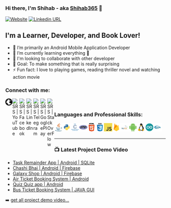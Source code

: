 ### Hi there, I'm Shihab - aka [Shihab365][website] 👋

[![Website](https://img.shields.io/website?label=Shihab365.com&style=for-the-badge&up_message=UP&url=https%3A%2F%2Fshihab-365.blogspot.com)](https://shihab-365.blogspot.com)
[![Linkedin URL](https://img.shields.io/twitter/url?color=FFFFFF&label=Connect%20%40Shihab365&logo=Linkedin&style=for-the-badge&url=https%3A%2F%2Fwww.linkedin.com%2Fin%2Fshihab007)](https://www.linkedin.com/in/shihab007)

## I'm a Learner, Developer, and Book Lover!

- 🔭 I’m primarily an Android Mobile Application Developer
- 🌱 I’m currently learning everything 🤣
- 👯 I'm looking to collaborate with other developer
- 🥅 Goal: To make something that is really surprising
- ⚡ Fun fact: I love to playing games, reading thriller novel and watching action movie


### Connect with me:

[<img align="left" alt="shihab365.com" width="22px" src="https://raw.githubusercontent.com/iconic/open-iconic/master/svg/globe.svg" />][website]
[<img align="left" alt="SRS | YouTube" width="22px" src="https://cdn.jsdelivr.net/npm/simple-icons@v3/icons/youtube.svg" />][youtube]
[<img align="left" alt="SRS | Facebook" width="22px" src="https://cdn.jsdelivr.net/npm/simple-icons@v3/icons/facebook.svg" />][facebook]
[<img align="left" alt="SRS | LinkedIn" width="22px" src="https://cdn.jsdelivr.net/npm/simple-icons@v3/icons/linkedin.svg" />][linkedin]
[<img align="left" alt="SRS | Telegram" width="22px" src="https://cdn.jsdelivr.net/npm/simple-icons@v3/icons/telegram.svg" />][telegram]
[<img align="left" alt="SRS | GooglePlay" width="22px" src="https://cdn.jsdelivr.net/npm/simple-icons@v3/icons/googleplay.svg" />][playstore]
[<img align="left" alt="SRS | StackOverFlow" width="22px" src="https://cdn.jsdelivr.net/npm/simple-icons@v3/icons/stackoverflow.svg" />][stackoverflow]

<br />

### Languages and Professional Skills:

[<img align="left" alt="JAVA" width="26px" src="https://raw.githubusercontent.com/github/explore/80688e429a7d4ef2fca1e82350fe8e3517d3494d/topics/java/java.png" />][website]
[<img align="left" alt="Python" width="26px" src="https://raw.githubusercontent.com/github/explore/80688e429a7d4ef2fca1e82350fe8e3517d3494d/topics/python/python.png" />][website]
[<img align="left" alt="C" width="26px" src="https://raw.githubusercontent.com/github/explore/80688e429a7d4ef2fca1e82350fe8e3517d3494d/topics/c/c.png" />][website]
[<img align="left" alt="PHP" width="26px" src="https://raw.githubusercontent.com/github/explore/80688e429a7d4ef2fca1e82350fe8e3517d3494d/topics/php/php.png" />][website]
[<img align="left" alt="HTML5" width="26px" src="https://raw.githubusercontent.com/github/explore/80688e429a7d4ef2fca1e82350fe8e3517d3494d/topics/html/html.png" />][website]
[<img align="left" alt="CSS3" width="26px" src="https://raw.githubusercontent.com/github/explore/80688e429a7d4ef2fca1e82350fe8e3517d3494d/topics/css/css.png" />][website]
[<img align="left" alt="JAVASCRIPT" width="26px" src="https://raw.githubusercontent.com/github/explore/80688e429a7d4ef2fca1e82350fe8e3517d3494d/topics/javascript/javascript.png" />][website]
[<img align="left" alt="FIREBASE" width="26px" src="https://raw.githubusercontent.com/github/explore/80688e429a7d4ef2fca1e82350fe8e3517d3494d/topics/firebase/firebase.png" />][website]
[<img align="left" alt="MySQL" width="26px" src="https://raw.githubusercontent.com/github/explore/80688e429a7d4ef2fca1e82350fe8e3517d3494d/topics/mysql/mysql.png" />][website]
[<img align="left" alt="Android" width="26px" src="https://raw.githubusercontent.com/github/explore/80688e429a7d4ef2fca1e82350fe8e3517d3494d/topics/android/android.png" />][website]
[<img align="left" alt="Linux" width="26px" src="https://raw.githubusercontent.com/github/explore/80688e429a7d4ef2fca1e82350fe8e3517d3494d/topics/linux/linux.png" />][website]
[<img align="left" alt="Arduino" width="26px" src="https://raw.githubusercontent.com/github/explore/80688e429a7d4ef2fca1e82350fe8e3517d3494d/topics/arduino/arduino.png" />][website]
[<img align="left" alt="OpenGL" width="26px" src="https://raw.githubusercontent.com/github/explore/80688e429a7d4ef2fca1e82350fe8e3517d3494d/topics/opengl/opengl.png" />][website]
<br />
<br />

---

### 📺 Latest Project Demo Video

<!-- YOUTUBE:START -->
- [Task Remainder App | Android | SQLite](https://www.youtube.com/watch?v=QNYWxqb_kUg)
- [Chashi Bhai | Android | Firebase](https://www.youtube.com/watch?v=LRPlJlbfixY)
- [Galaxy Shop | Android | Firebase](https://www.youtube.com/watch?v=cw4Xacp_4eE)
- [Air Ticket Booking System | Android](https://www.youtube.com/watch?v=ctD4a0LYUD4)
- [Quiz Quiz app | Android](https://www.youtube.com/watch?v=4zOxNOFs_oI)
- [Bus Ticket Booking System | JAVA GUI](https://www.youtube.com/watch?v=BbQwahdKxtA)
<!-- YOUTUBE:END -->

➡️ [get all project demo video...](https://www.youtube.com/channel/UCrbDzASDGYLM-htutvAIs4w/playlists)

[website]: https://shihab-365.blogspot.com
[facebook]: https://web.facebook.com/Shihab365.fb
[youtube]: https://www.youtube.com/channel/UCrbDzASDGYLM-htutvAIs4w
[linkedin]: https://www.linkedin.com/in/Shihab365
[telegram]: https://t.me/mrShihab007
[playstore]: https://play.google.com/store/search?q=pub%3ALupine%20Soft.&c=apps&hl=en
[stackoverflow]: https://stackoverflow.com/users/11212298/shihab007?tab=profile
